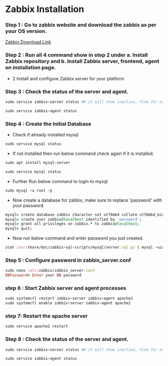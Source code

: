 <h1>Zabbix Installation</h1>

### Step 1 : Go to zabbix website and download the zabbix as per your OS version.
[Zabbix Download Link](https://www.zabbix.com/download?zabbix=6.0&os_distribution=ubuntu&os_version=20.04_focal&db=mysql&ws=apache)

### Step 2 : Run all 4 command show in step 2 under a. Install Zabbix repository and b. Install Zabbix server, frontend, agent on installation page.
* 2 Install and configure Zabbix server for your platform 


### Step 3 : Check the status of the server and agent.
```ruby
sudo service zabbix-server status ## it will show inactive, fine for now
```
```ruby
sudo service zabbix-agent status
```
### Step 4 : Create the Initial Database
* Check if already installed mysql
```ruby
sudo service mysql status
```
* If not installed then run below command check again if it is installed.
```ruby
sudo apt install mysql-server
```
```ruby
sudo service mysql status
```
* Further Run below command to login to mysql
```ruby
sudo mysql -u root -p
```
* Now create a database for zabbix, make sure to replace 'password' with your password
```ruby
mysql> create database zabbix character set utf8mb4 collate utf8mb4_bin;
mysql> create user zabbix@localhost identified by 'password';
mysql> grant all privileges on zabbix.* to zabbix@localhost;
mysql> quit;
```
* Now run below command and enter password you just created.
```ruby
zcat /usr/share/doc/zabbix-sql-scripts/mysql/server.sql.gz | mysql -uzabbix -p zabbix
```
### Step 5 : Configure password in zabbix_server.conf
```ruby
sudo nano /etc/zabbix/zabbix_server.conf
DBPassword= Enter your DB password
```
### step 6 : Start Zabbix server and agent processes
```ruby
sudo systemctl restart zabbix-server zabbix-agent apache2
sudo systemctl enable zabbix-server zabbix-agent apache2
```
### step 7: Restart the apache server
```ruby
sudo service apache2 restart
```
### Step 8 : Check the status of the server and agent.
```ruby
sudo service zabbix-server status ## it will show inactive, fine for now
```
```ruby
sudo service zabbix-agent status
```
